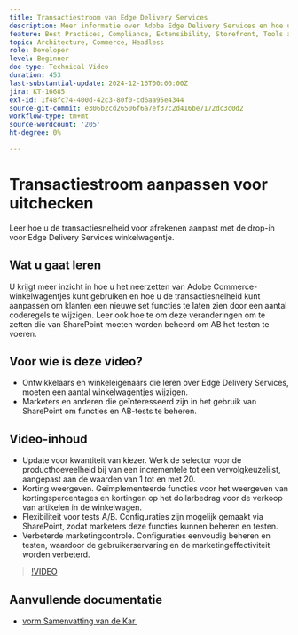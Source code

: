 ```yaml
---
title: Transactiestroom van Edge Delivery Services
description: Meer informatie over Adobe Edge Delivery Services en hoe u de transactiesnelheid kunt wijzigen.
feature: Best Practices, Compliance, Extensibility, Storefront, Tools and External Services
topic: Architecture, Commerce, Headless
role: Developer
level: Beginner
doc-type: Technical Video
duration: 453
last-substantial-update: 2024-12-16T00:00:00Z
jira: KT-16685
exl-id: 1f48fc74-400d-42c3-80f0-cd6aa95e4344
source-git-commit: e306b2cd26506f6a7ef37c2d416be7172dc3c0d2
workflow-type: tm+mt
source-wordcount: '205'
ht-degree: 0%

---
```


# Transactiestroom aanpassen voor uitchecken

Leer hoe u de transactiesnelheid voor afrekenen aanpast met de drop-in voor Edge Delivery Services winkelwagentje.

## Wat u gaat leren

U krijgt meer inzicht in hoe u het neerzetten van Adobe Commerce-winkelwagentjes kunt gebruiken en hoe u de transactiesnelheid kunt aanpassen om klanten een nieuwe set functies te laten zien door een aantal coderegels te wijzigen.  Leer ook hoe te om deze veranderingen om te zetten die van SharePoint moeten worden beheerd om AB het testen te voeren.

## Voor wie is deze video?

* Ontwikkelaars en winkeleigenaars die leren over Edge Delivery Services, moeten een aantal winkelwagentjes wijzigen.
* Marketers en anderen die geïnteresseerd zijn in het gebruik van SharePoint om functies en AB-tests te beheren.

## Video-inhoud

* Update voor kwantiteit van kiezer. Werk de selector voor de producthoeveelheid bij van een incrementele tot een vervolgkeuzelijst, aangepast aan de waarden van 1 tot en met 20.
* Korting weergeven. Geïmplementeerde functies voor het weergeven van kortingspercentages en kortingen op het dollarbedrag voor de verkoop van artikelen in de winkelwagen.
* Flexibiliteit voor tests A/B. Configuraties zijn mogelijk gemaakt via SharePoint, zodat marketers deze functies kunnen beheren en testen.
* Verbeterde marketingcontrole. Configuraties eenvoudig beheren en testen, waardoor de gebruikerservaring en de marketingeffectiviteit worden verbeterd.

>[!VIDEO](https://video.tv.adobe.com/v/3442357?learn=on&captions=dut)

## Aanvullende documentatie

* [&#x200B; vorm Samenvatting van de Kar &#x200B;](https://experienceleague.adobe.com/developer/commerce/storefront/dropins/cart/tutorials/configure-cart-summary/?lang=nl-NL)
